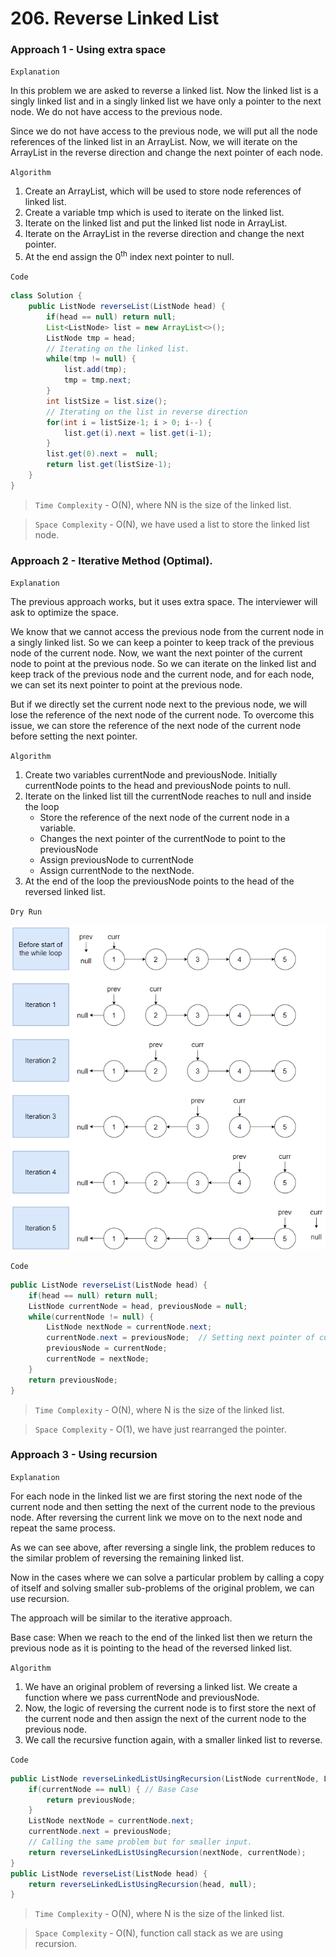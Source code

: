 # 206. Reverse Linked List

### Approach 1 - Using extra space

`Explanation`

In this problem we are asked to reverse a linked list. Now the linked list is a singly linked list and in a singly linked list we have only a pointer to the next node. We do not have access to the previous node.

Since we do not have access to the previous node, we will put all the node references of the linked list in an ArrayList. Now, we will iterate on the ArrayList in the reverse direction and change the next pointer of each node.

`Algorithm`

1. Create an ArrayList, which will be used to store node references of linked list.
2. Create a variable tmp which is used to iterate on the linked list.
3. Iterate on the linked list and put the linked list node in ArrayList.
4. Iterate on the ArrayList in the reverse direction and change the next pointer.
5. At the end assign the 0<sup>th</sup> index next pointer to null.

`Code`

```java
class Solution {
    public ListNode reverseList(ListNode head) {
        if(head == null) return null;
        List<ListNode> list = new ArrayList<>();
        ListNode tmp = head;
        // Iterating on the linked list.
        while(tmp != null) {
            list.add(tmp);
            tmp = tmp.next;
        }
        int listSize = list.size();
        // Iterating on the list in reverse direction
        for(int i = listSize-1; i > 0; i--) {
            list.get(i).next = list.get(i-1);
        }
        list.get(0).next =  null;
        return list.get(listSize-1);
    }
}

```

> `Time Complexity` - O(N), where NN is the size of the linked list.

> `Space Complexity` - O(N), we have used a list to store the linked list node.

### Approach 2 - Iterative Method (Optimal).

`Explanation`

The previous approach works, but it uses extra space. The interviewer will ask to optimize the space.

We know that we cannot access the previous node from the current node in a singly linked list. So we can keep a pointer to keep track of the previous node of the current node. Now, we want the next pointer of the current node to point at the previous node. So we can iterate on the linked list and keep track of the previous node and the current node, and for each node, we can set its next pointer to point at the previous node.

But if we directly set the current node next to the previous node, we will lose the reference of the next node of the current node. To overcome this issue, we can store the reference of the next node of the current node before setting the next pointer.

`Algorithm`

1. Create two variables currentNode and previousNode. Initially currentNode points to the head and previousNode points to null.
2. Iterate on the linked list till the currentNode reaches to null and inside the loop
   - Store the reference of the next node of the current node in a variable.
   - Changes the next pointer of the currentNode to point to the previousNode
   - Assign previousNode to currentNode
   - Assign currentNode to the nextNode.
3. At the end of the loop the previousNode points to the head of the reversed linked list.

`Dry Run`

![Reverse a linked list dry run](../Images/ReverseLinkedistDryRun.png)

`Code`

```java
public ListNode reverseList(ListNode head) {
    if(head == null) return null;
    ListNode currentNode = head, previousNode = null;
    while(currentNode != null) {
        ListNode nextNode = currentNode.next;
        currentNode.next = previousNode;  // Setting next pointer of currentNode to previousNode
        previousNode = currentNode;
        currentNode = nextNode;
    }
    return previousNode;
}

```

> `Time Complexity` - O(N), where N is the size of the linked list.

> `Space Complexity` - O(1), we have just rearranged the pointer.

### Approach 3 - Using recursion

`Explanation`

For each node in the linked list we are first storing the next node of the current node and then setting the next of the current node to the previous node. After reversing the current link we move on to the next node and repeat the same process.

As we can see above, after reversing a single link, the problem reduces to the similar problem of reversing the remaining linked list.

Now in the cases where we can solve a particular problem by calling a copy of itself and solving smaller sub-problems of the original problem, we can use recursion.

The approach will be similar to the iterative approach.

Base case: When we reach to the end of the linked list then we return the previous node as it is pointing to the head of the reversed linked list.

`Algorithm`

1. We have an original problem of reversing a linked list. We create a function where we pass currentNode and previousNode.
2. Now, the logic of reversing the current node is to first store the next of the current node and then assign the next of the current node to the previous node.
3. We call the recursive function again, with a smaller linked list to reverse.

`Code`

```java
public ListNode reverseLinkedListUsingRecursion(ListNode currentNode, ListNode previousNode) {
    if(currentNode == null) { // Base Case
        return previousNode;
    }
    ListNode nextNode = currentNode.next;
    currentNode.next = previousNode;
    // Calling the same problem but for smaller input.
    return reverseLinkedListUsingRecursion(nextNode, currentNode);
}
public ListNode reverseList(ListNode head) {
    return reverseLinkedListUsingRecursion(head, null);
}

```

> `Time Complexity` - O(N), where N is the size of the linked list.

> `Space Complexity` - O(N), function call stack as we are using recursion.
